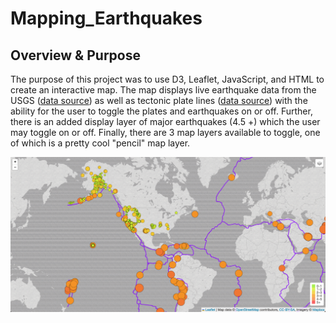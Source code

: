 # Mapping_Earthquakes

## Overview & Purpose
The purpose of this project was to use D3, Leaflet, JavaScript, and HTML to create an interactive map. The map displays live earthquake data from the USGS ([data source](https://earthquake.usgs.gov/earthquakes/feed/v1.0/geojson.php)) as well as tectonic plate lines ([data source](https://raw.githubusercontent.com/fraxen/tectonicplates/master/GeoJSON/PB2002_boundaries.json)) with the ability for the user to toggle the plates and earthquakes on or off. Further, there is an added display layer of major earthquakes (4.5 +) which the user may toggle on or off. Finally, there are 3 map layers available to toggle, one of which is a pretty cool "pencil" map layer.

![map](https://github.com/conorwhanson/Mapping_Earthquakes/blob/main/Earthquake_Challenge/static/resources/map1.png)
